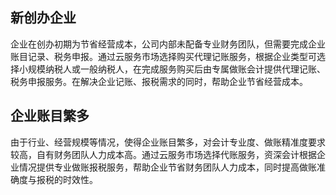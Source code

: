 ## 新创办企业

企业在创办初期为节省经营成本，公司内部未配备专业财务团队，但需要完成企业账目记录、税务申报。通过云服务市场选择购买代理记账服务，根据企业类型可选择小规模纳税人或一般纳税人，在完成服务购买后由专属做账会计提供代理记账、税务申报服务。在解决企业记账、报税需求的同时，帮助企业节省经营成本。

## 企业账目繁多

由于行业、经营规模等情况，使得企业账目繁多，对会计专业度、做账精准度要求较高，自有财务团队人力成本高。通过云服务市场选择代账服务，资深会计根据企业情况提供专业做账报税服务，帮助企业节省财务团队人力成本，同时提高做账准确度与报税的时效性。

